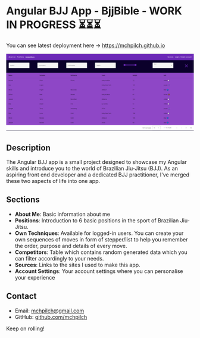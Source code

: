 # Angular BJJ App - BjjBible - WORK IN PROGRESS ⏳⏳⏳

You can see latest deployment here -> https://mchpilch.github.io

![App Screenshot](src/assets/image/screen-shot-table.PNG)

## Description
The Angular BJJ app is a small project designed to showcase my Angular skills and introduce you to the world of Brazilian Jiu-Jitsu (BJJ). As an aspiring front end developer and a dedicated BJJ practitioner, I've merged these two aspects of life into one app.

## Sections

- **About Me**: Basic information about me
- **Positions**: Introduction to 6 basic positions in the sport of Brazilian Jiu-Jitsu.
- **Own Techniques**: Available for logged-in users. You can create your own sequences of moves in form of stepper/list to help you remember the order, purpose and details of every move.
- **Competitors**: Table which contains random generated data which you can filter accordingly to your needs.
- **Sources**: Links to the sites I used to make this app. 
- **Account Settings**: Your account settings where you can personalise your experience

## Contact

- Email: mchpilch@gmail.com
- GitHub: [github.com/mchpilch](https://github.com/mchpilch)

Keep on rolling!

